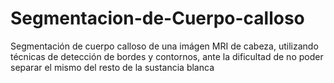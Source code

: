 # Segmentacion-de-Cuerpo-calloso
Segmentación de cuerpo calloso de una imágen MRI de cabeza, utilizando técnicas de detección de bordes y contornos, ante la dificultad 
de no poder separar el mismo del resto de la sustancia blanca
